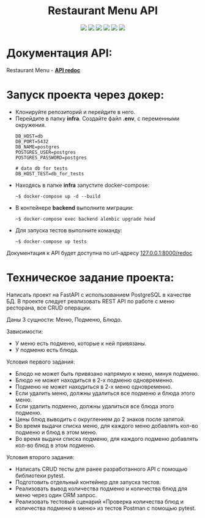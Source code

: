 <div id="header" align="center">
  <h1>Restaurant Menu API</h1>
  <img src="https://img.shields.io/badge/Python-3.10.11-F8F8FF?style=for-the-badge&logo=python&logoColor=20B2AA">
  <img src="https://img.shields.io/badge/FastAPI-0.109.0-F8F8FF?style=for-the-badge&logo=FastAPI&logoColor=20B2AA">
  <img src="https://img.shields.io/badge/PostgreSQL-555555?style=for-the-badge&logo=postgresql&logoColor=F5F5DC">
  <img src="https://img.shields.io/badge/SQLAlchemy-2.0.25-F8F8FF?style=for-the-badge&logo=SQLAlchemy&logoColor=20B2AA">
  <img src="https://img.shields.io/badge/Docker-555555?style=for-the-badge&logo=docker&logoColor=2496ED">
  <img src="https://img.shields.io/badge/Pytest-555555?style=for-the-badge&logo=pytest&logoColor=0A9EDC">
</div>

# Документация API:
Restaurant Menu - **[API redoc](https://clownvkkaschenko.github.io/RestaurantMenuAPI/)**

# Запуск проекта через докер:

- Клонируйте репозиторий и перейдите в него.
- Перейдите в папку **infra**. Создайте файл **.env**, с переменными окружения.
  ```
  DB_HOST=db
  DB_PORT=5432
  DB_NAME=postgres
  POSTGRES_USER=postgres
  POSTGRES_PASSWORD=postgres

  # data db for tests
  DB_HOST_TEST=db_for_tests
  ``` 
- Находясь в папке **infra** запустите docker-compose:
  ```
  ~$ docker-compose up -d --build
  ```
- В контейнере **backend** выполните миграции:
  ```
  ~$ docker-compose exec backend alembic upgrade head
  ```
- Для запуска тестов выполните команду: 
  ```
  ~$ docker-compose up tests
  ```

Документация к API будет доступна по url-адресу [127.0.0.1:8000/redoc](http://127.0.0.1:8000/redoc)


# Техническое задание проекта:
Написать проект на FastAPI с использованием PostgreSQL в качестве БД. В проекте следует реализовать REST API по работе с меню ресторана, все CRUD операции.

Даны 3 сущности: Меню, Подменю, Блюдо.

Зависимости:

- У меню есть подменю, которые к ней привязаны.
- У подменю есть блюда.

Условия первого задания:
- Блюдо не может быть привязано напрямую к меню, минуя подменю.
- Блюдо не может находиться в 2-х подменю одновременно.
- Подменю не может находиться в 2-х меню одновременно.
- Если удалить меню, должны удалиться все подменю и блюда этого меню.
- Если удалить подменю, должны удалиться все блюда этого подменю.
- Цены блюд выводить с округлением до 2 знаков после запятой.
- Во время выдачи списка меню, для каждого меню добавлять кол-во подменю и блюд в этом меню.
- Во время выдачи списка подменю, для каждого подменю добавлять кол-во блюд в этом подменю.

Условия второго задания:
- Написать CRUD тесты для ранее разработанного API с помощью библиотеки pytest.
- Подготовить отдельный контейнер для запуска тестов.
- Реализовать вывод количества подменю и количества блюд для меню через один ORM запрос.
- Реализовать тестовый сценарий «Проверка количества блюд и количества подменю в меню» из тестов Postman с помощью pytest.


